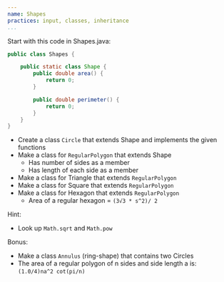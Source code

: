 ```yaml
---
name: Shapes
practices: input, classes, inheritance
...
```


Start with this code in Shapes.java:

```java
public class Shapes {

    public static class Shape {
        public double area() {
            return 0;
        }

        public double perimeter() {
            return 0;
        }
    }
}
```

- Create a class `Circle` that extends Shape and implements the given functions
- Make a class for `RegularPolygon` that extends Shape
    - Has number of sides as a member
    - Has length of each side as a member
- Make a class for Triangle that extends `RegularPolygon`
- Make a class for Square that extends `RegularPolygon`
- Make a class for Hexagon that extends `RegularPolygon`
    - Area of a regular hexagon = `(3√3 * s^2)/ 2`

Hint:

- Look up `Math.sqrt` and `Math.pow`

Bonus:

- Make a class `Annulus` (ring-shape) that contains two Circles
- The area of a regular polygon of n sides and side length a is:
    `(1.0/4)na^2 cot(pi/n)`
